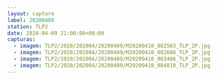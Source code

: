 ```yaml
---
layout: capture
label: 20200409
station: TLP2
date: 2020-04-09 21:00:00+00:00
capturas:
  - imagem: TLP2/2020/202004/20200409/M20200410_082503_TLP_2P.jpg
  - imagem: TLP2/2020/202004/20200409/M20200410_082606_TLP_2P.jpg
  - imagem: TLP2/2020/202004/20200409/M20200410_083406_TLP_2P.jpg
  - imagem: TLP2/2020/202004/20200409/M20200410_084810_TLP_2P.jpg
---
```

